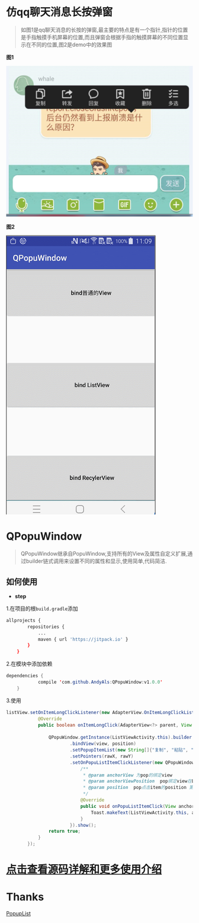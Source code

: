 
# 仿qq聊天消息长按弹窗


> 如图1是qq聊天消息的长按的弹窗,最主要的特点是有一个指针,指针的位置是手指触摸手机屏幕的位置,而且弹窗会根据手指的触摸屏幕的不同位置显示在不同的位置,图2是demo中的效果图


**图1**

![0101.gif](./img/11111.png "s")


**图2**

![0101.gif](./img/1010.gif "s")

# QPopuWindow

> QPopuWindow继承自PopuWindow,支持所有的View及属性自定义扩展,通过builder链式调用来设置不同的属性和显示,使用简单,代码简洁.

## 如何使用

- **step**

1.在项目的根`build.gradle`添加

```bash
allprojects {
		repositories {
			...
			maven { url 'https://jitpack.io' }
		}
	}
```
2.在模块中添加依赖

```java
dependencies {
	        compile 'com.github.AndyAls:QPopuWindow:v1.0.0'
	}
```

3.使用

```java
listView.setOnItemLongClickListener(new AdapterView.OnItemLongClickListener() {
            @Override
            public boolean onItemLongClick(AdapterView<?> parent, View view, int position, long id) {

                QPopuWindow.getInstance(ListViewActivity.this).builder
                        .bindView(view, position)
                        .setPopupItemList(new String[]{"复制", "粘贴", "转发", "更多...."})
                        .setPointers(rawX, rawY)
                        .setOnPopuListItemClickListener(new QPopuWindow.OnPopuListItemClickListener() {
                            /**
                             * @param anchorView 为pop的绑定view
                             * @param anchorViewPosition  pop绑定view在ListView的position
                             * @param position  pop点击item的position 第一个位置索引为0
                             */
                            @Override
                            public void onPopuListItemClick(View anchorView, int anchorViewPosition, int position) {
                                Toast.makeText(ListViewActivity.this, anchorViewPosition + "---->" + position, Toast.LENGTH_SHORT).show();
                            }
                        }).show();
                return true;
            }
        });
```

# [点击查看源码详解和更多使用介绍](http://blog.csdn.net/andy_l1/article/details/79610003)

# Thanks
[PopupList](https://github.com/shangmingchao/PopupList)








